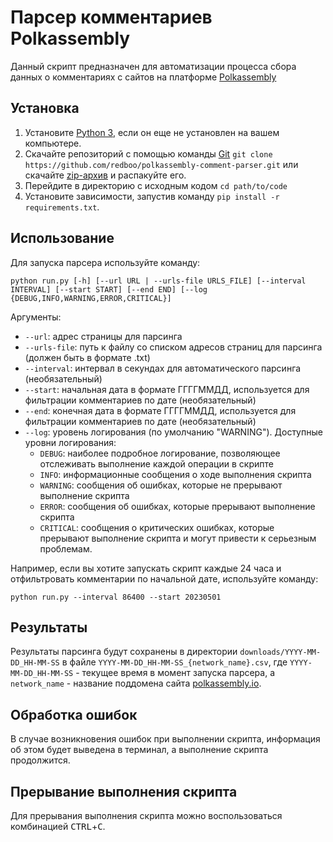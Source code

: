 # Парсер комментариев Polkassembly

Данный скрипт предназначен для автоматизации процесса сбора данных о комментариях с сайтов на платформе [Polkassembly](https://polkassembly.io/)

## Установка

1. Установите [Python 3](https://practicum.yandex.ru/blog/kak-ustanovit-python-na-kompyuter/), если он еще не установлен на вашем компьютере.
2. Скачайте репозиторий с помощью команды [Git](https://git-scm.com/book/ru/v2/%D0%92%D0%B2%D0%B5%D0%B4%D0%B5%D0%BD%D0%B8%D0%B5-%D0%A3%D1%81%D1%82%D0%B0%D0%BD%D0%BE%D0%B2%D0%BA%D0%B0-Git) `git clone https://github.com/redboo/polkassembly-comment-parser.git` или скачайте [zip-архив](https://github.com/redboo/polkassembly-comment-parser/archive/refs/heads/main.zip) и распакуйте его.
3. Перейдите в директорию с исходным кодом `cd path/to/code`
4. Установите зависимости, запустив команду `pip install -r requirements.txt`.

## Использование

Для запуска парсера используйте команду:

```shell
python run.py [-h] [--url URL | --urls-file URLS_FILE] [--interval INTERVAL] [--start START] [--end END] [--log {DEBUG,INFO,WARNING,ERROR,CRITICAL}]

```

Аргументы:

- `--url`: адрес страницы для парсинга
- `--urls-file`: путь к файлу со списком адресов страниц для парсинга (должен быть в формате .txt)
- `--interval`: интервал в секундах для автоматического парсинга (необязательный)
- `--start`: начальная дата в формате ГГГГММДД, используется для фильтрации комментариев по дате (необязательный)
- `--end`: конечная дата в формате ГГГГММДД, используется для фильтрации комментариев по дате (необязательный)
- `--log`: уровень логирования (по умолчанию "WARNING"). Доступные уровни логирования:
  - `DEBUG`: наиболее подробное логирование, позволяющее отслеживать выполнение каждой операции в скрипте
  - `INFO`: информационные сообщения о ходе выполнения скрипта
  - `WARNING`: сообщения об ошибках, которые не прерывают выполнение скрипта
  - `ERROR`: сообщения об ошибках, которые прерывают выполнение скрипта
  - `CRITICAL`: сообщения о критических ошибках, которые прерывают выполнение скрипта и могут привести к серьезным проблемам.

Например, если вы хотите запускать скрипт каждые 24 часа и отфильтровать комментарии по начальной дате, используйте команду:

```shell
python run.py --interval 86400 --start 20230501
```

## Результаты

Результаты парсинга будут сохранены в директории `downloads/YYYY-MM-DD_HH-MM-SS` в файле `YYYY-MM-DD_HH-MM-SS_{network_name}.csv`, где `YYYY-MM-DD_HH-MM-SS` - текущее время в момент запуска парсера, а `network_name` - название поддомена сайта [polkassembly.io](https://polkassembly.io/).

## Обработка ошибок

В случае возникновения ошибок при выполнении скрипта, информация об этом будет выведена в терминал, а выполнение скрипта продолжится.

## Прерывание выполнения скрипта

Для прерывания выполнения скрипта можно воспользоваться комбинацией <kbd>CTRL</kbd>+<kbd>C</kbd>.
